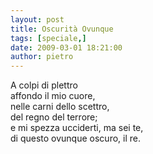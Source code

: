```yaml
---
layout: post
title: Oscurità Ovunque
tags: [speciale,]
date: 2009-03-01 18:21:00
author: pietro
---
```

A colpi di plettro<br/>affondo il mio cuore,<br/>nelle carni dello scettro,<br/>del regno del terrore;<br/>e mi spezza ucciderti, ma sei te,<br/>di questo ovunque oscuro, il re.
